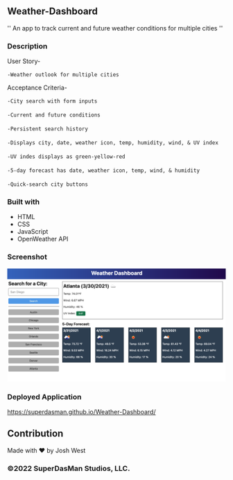 ## Weather-Dashboard ##
'' An app to track current and future weather conditions for multiple cities ''

### Description
User Story-

	-Weather outlook for multiple cities

Acceptance Criteria-

	-City search with form inputs

	-Current and future conditions

	-Persistent search history

	-Displays city, date, weather icon, temp, humidity, wind, & UV index

	-UV indes displays as green-yellow-red 

	-5-day forecast has date, weather icon, temp, wind, & humidity

	-Quick-search city buttons

### Built with
- HTML
- CSS
- JavaScript
- OpenWeather API

### Screenshot
<img src="./assets/images/06-server-side-apis-homework-demo.png" />


### Deployed Application
https://superdasman.github.io/Weather-Dashboard/

## Contribution
Made with ❤️ by Josh West

### ©️2022 SuperDasMan Studios, LLC.
